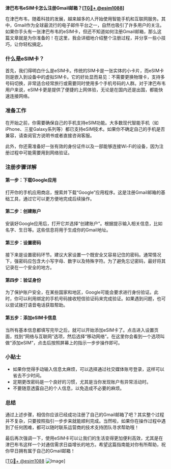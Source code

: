 **津巴布韦eSIM卡怎么注册Gmail邮箱？[[TG💪+ @esim1088](https://t.me/s/esim1088)]**

在津巴布韦，随着科技的发展，越来越多的人开始使用智能手机和互联网服务。其中，Gmail作为全球最流行的电子邮件平台之一，自然也吸引了许多用户的关注。如果你手头有一张津巴布韦的eSIM卡，但还不知道如何注册Gmail邮箱，那么这篇文章就是为你准备的！在这里，我会详细地介绍整个注册过程，并分享一些小技巧，让你轻松搞定。

### 什么是eSIM卡？

首先，我们得明白什么是eSIM卡。传统的SIM卡是一张实体的小卡片，而eSIM卡则是嵌入到设备中的虚拟SIM卡。它的好处显而易见：不需要更换物理卡，支持多号码切换，非常适合经常旅行或需要同时使用多个手机号码的人群。对于津巴布韦用户来说，eSIM卡更是提供了便捷的上网体验，无论是在国内还是出国，都能快速连接网络。

### 准备工作

在开始之前，你需要确保自己的手机支持eSIM功能。大多数现代智能手机（如iPhone、三星Galaxy系列等）都已支持eSIM技术。如果你不确定自己的手机是否兼容，请查阅官方说明书或者直接咨询客服。

此外，你还需准备好一张有效的身份证件以及一部能够连接Wi-Fi的设备，因为注册过程中可能需要用到网络验证。

### 注册步骤详解

#### 第一步：下载Google应用

打开你的手机应用商店，搜索并下载“Google”应用程序。这是注册Gmail邮箱的基础工具，通过它可以更方便地完成后续操作。

#### 第二步：创建账户

安装好Google应用后，打开它并选择“创建账户”。根据提示输入相关信息，比如名字、生日等。这些信息将用于生成你的Gmail地址。

#### 第三步：设置密码

接下来是设置密码环节。建议大家设置一个既安全又容易记住的密码。通常情况下，强密码应包含大小写字母、数字以及特殊字符。为了避免忘记密码，最好将其记录在一个安全的地方。

#### 第四步：验证身份

为了保护账户安全，在某些国家和地区，Google可能会要求进行身份验证。此时，你可以利用绑定的手机号码接收短信验证码来完成验证。如果遇到问题，也可以尝试拨打语音电话获取帮助。

#### 第五步：添加eSIM卡信息

当所有基本信息都填写完毕之后，就可以开始添加eSIM卡了。点击进入设置页面，找到“网络与互联网”选项，然后选择“移动网络”。在这里你会看到一个选项叫做“添加eSIM”，点击后按照屏幕上的指示一步步操作即可。

### 小贴士

- 如果你觉得手动输入信息太麻烦，可以选择通过社交媒体账号登录，这样可以省去不少时间。
- 定期更改密码是一个良好的习惯，尤其是当你发现账户有异常活动时。
- 不要随意透露自己的个人信息，以免造成不必要的麻烦。

### 总结

通过上述步骤，相信你应该已经成功注册了自己的Gmail邮箱了吧？其实整个过程并不复杂，只要按照指引一步步来就能顺利完成。当然啦，如果你在操作过程中遇到了任何困难，都可以随时联系运营商的技术支持团队寻求帮助哦！

最后再次强调一下，使用eSIM卡可以让我们的生活变得更加便利高效，尤其是在津巴布韦这样一个对通信需求日益增长的地方。希望这篇指南能对你有所帮助，祝你早日拥有属于自己的Gmail邮箱！

[[TG💪+ @esim1088](https://t.me/s/esim1088) ![Image](https://i.postimg.cc/4NQfJmqS/Snipaste-2025-05-13-00-14-12.png)]